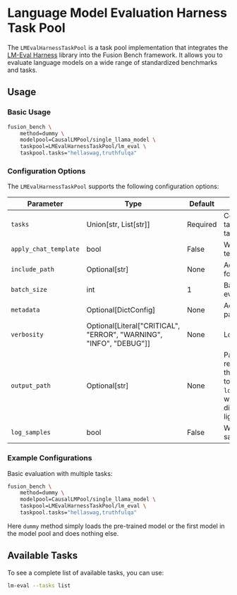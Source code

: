 # Language Model Evaluation Harness Task Pool

The `LMEvalHarnessTaskPool` is a task pool implementation that integrates the [LM-Eval Harness](https://github.com/EleutherAI/lm-evaluation-harness) library into the Fusion Bench framework. It allows you to evaluate language models on a wide range of standardized benchmarks and tasks.

## Usage

### Basic Usage

```bash
fusion_bench \
    method=dummy \
    modelpool=CausalLMPool/single_llama_model \
    taskpool=LMEvalHarnessTaskPool/lm_eval \
    taskpool.tasks="hellaswag,truthfulqa"
```

### Configuration Options

The `LMEvalHarnessTaskPool` supports the following configuration options:

| Parameter             | Type                                                               | Default  | Description                                                                                                                                                                 |
| --------------------- | ------------------------------------------------------------------ | -------- | --------------------------------------------------------------------------------------------------------------------------------------------------------------------------- |
| `tasks`               | Union[str, List[str]]                                              | Required | Comma-separated list of task names or a list of task names                                                                                                                  |
| `apply_chat_template` | bool                                                               | False    | Whether to apply chat template to the prompts                                                                                                                               |
| `include_path`        | Optional[str]                                                      | None     | Additional path to include for external tasks                                                                                                                               |
| `batch_size`          | int                                                                | 1        | Batch size for model evaluation                                                                                                                                             |
| `metadata`            | Optional[DictConfig]                                               | None     | Additional metadata to pass to task configs                                                                                                                                 |
| `verbosity`           | Optional[Literal["CRITICAL", "ERROR", "WARNING", "INFO", "DEBUG"]] | None     | Logging verbosity level                                                                                                                                                     |
| `output_path`         | Optional[str]                                                      | None     | Path to save evaluation results, if not specified, the results will be saved to `log_dir/lm_eval_results`, where `log_dir` is the directory controlled by lightning Fabric. |
| `log_samples`         | bool                                                               | False    | Whether to log individual samples                                                                                                                                           |

### Example Configurations

Basic evaluation with multiple tasks:

```bash
fusion_bench \
    method=dummy \
    modelpool=CausalLMPool/single_llama_model \
    taskpool=LMEvalHarnessTaskPool/lm_eval \
    taskpool.tasks="hellaswag,truthfulqa"
```

Here `dummy` method simply loads the pre-trained model or the first model in the model pool and does nothing else.

## Available Tasks

To see a complete list of available tasks, you can use:
```bash
lm-eval --tasks list
```
